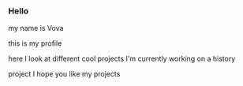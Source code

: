 ### Hello

 my name is Vova

this is my profile

here I look at different cool projects
I'm currently working on a history 

project
I hope you like my projects

